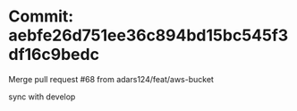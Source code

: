 # Commit: aebfe26d751ee36c894bd15bc545f3df16c9bedc

Merge pull request #68 from adars124/feat/aws-bucket

sync with develop

